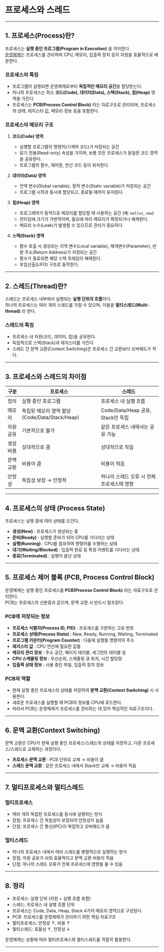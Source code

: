 # 프로세스와 스레드

---

## 1. 프로세스(Process)란?

프로세스는 **실행 중인 프로그램(Program in Execution)** 을 의미한다.  
[운영체제](./운영체제란%20무엇인가%3F.md)는 프로세스를 관리하여 CPU, 메모리, 입출력 장치 등의 자원을 효율적으로 배분한다.  

### 프로세스의 특징
- 프로그램이 실행되면 운영체제로부터 **독립적인 메모리 공간**을 할당받는다.
- 하나의 프로세스는 최소 **코드(Code), 데이터(Data), 스택(Stack), 힙(Heap)** 영역을 가진다.
- 프로세스는 **PCB(Process Control Block)** 라는 자료구조로 관리되며, 프로세스의 상태, 레지스터 값, 메모리 정보 등을 포함한다.

### 프로세스의 메모리 구조
1. **코드(Code) 영역**  
   - 실행할 프로그램의 명령어(기계어 코드)가 저장되는 공간  
   - 읽기 전용(Read-only) 속성을 가지며, 보통 모든 프로세스가 동일한 코드 영역을 공유한다.  
   - 프로그램의 함수, 제어문, 연산 코드 등이 위치한다.  

2. **데이터(Data) 영역**  
   - 전역 변수(Global variable), 정적 변수(Static variable)가 저장되는 공간  
   - 프로그램 시작과 동시에 할당되고, 종료될 때까지 유지된다.  

3. **힙(Heap) 영역**  
   - 프로그래머가 동적으로 메모리를 할당할 때 사용하는 공간 (예: `malloc`, `new`)  
   - 런타임에 크기가 가변적이며, 필요에 따라 메모리가 확장되거나 해제된다.  
   - 메모리 누수(Leak)가 발생할 수 있으므로 관리가 중요하다.  

4. **스택(Stack) 영역**  
   - 함수 호출 시 생성되는 지역 변수(Local variable), 매개변수(Parameter), 반환 주소(Return Address)가 저장되는 공간  
   - 함수가 종료되면 해당 스택 프레임이 해제된다.  
   - 후입선출(LIFO) 구조로 동작한다.  

---

## 2. 스레드(Thread)란?

스레드는 프로세스 내부에서 실행되는 **실행 단위의 흐름**이다.  
하나의 프로세스는 여러 개의 스레드를 가질 수 있으며, 이들을 **멀티스레드(Multi-thread)** 라 한다.  

### 스레드의 특징
- 프로세스 내 자원(코드, 데이터, 힙)을 공유한다.
- 독립적으로 스택(Stack)과 레지스터를 가진다.
- 스레드 간 문맥 교환(Context Switching)은 프로세스 간 교환보다 오버헤드가 작다.

---

## 3. 프로세스와 스레드의 차이점

| 구분 | 프로세스 | 스레드 |
|------|----------|---------|
| 정의 | 실행 중인 프로그램 | 프로세스 내 실행 흐름 |
| 메모리 | 독립된 메모리 영역 할당 (Code/Data/Stack/Heap) | Code/Data/Heap 공유, Stack만 독립 |
| 자원 공유 | 기본적으로 불가 | 같은 프로세스 내에서는 공유 가능 |
| 생성 비용 | 상대적으로 큼 | 상대적으로 작음 |
| 문맥 교환 | 비용이 큼 | 비용이 적음 |
| 안정성 | 독립성 보장 → 안정적 | 하나의 스레드 오류 시 전체 프로세스에 영향 |

---

## 4. 프로세스의 상태 (Process State)

프로세스는 실행 중에 여러 상태를 오간다.

- **생성(New)** : 프로세스가 생성되는 중  
- **준비(Ready)** : 실행할 준비가 되어 CPU를 기다리는 상태  
- **실행(Running)** : CPU를 점유하여 명령어를 수행하는 상태  
- **대기(Waiting/Blocked)** : 입출력 완료 등 특정 이벤트를 기다리는 상태  
- **종료(Terminated)** : 실행이 끝난 상태  

---

## 5. 프로세스 제어 블록 (PCB, Process Control Block)

운영체제는 실행 중인 프로세스를 **PCB(Process Control Block)** 라는 자료구조로 관리한다.  
PCB는 프로세스의 신분증과 같으며, 문맥 교환 시 반드시 참조된다.  

### PCB에 저장되는 정보
- **프로세스 식별자(Process ID, PID)** : 프로세스를 구분하는 고유 번호  
- **프로세스 상태(Process State)** : New, Ready, Running, Waiting, Terminated  
- **프로그램 카운터(Program Counter)** : 다음에 실행될 명령어의 주소  
- **레지스터 값** : CPU 연산에 필요한 값들  
- **메모리 관리 정보** : 주소 공간, 페이지 테이블, 세그먼트 테이블 등  
- **CPU 스케줄링 정보** : 우선순위, 스케줄링 큐 위치, 시간 할당량  
- **입출력 상태 정보** : 사용 중인 파일, 입출력 장치 정보  

### PCB의 역할
- 현재 실행 중인 프로세스의 상태를 저장하여 **문맥 교환(Context Switching)** 시 사용한다.  
- 새로운 프로세스를 실행할 때 PCB의 정보를 CPU에 로드한다.  
- 따라서 PCB는 운영체제가 프로세스를 관리하는 데 있어 핵심적인 자료구조이다.  

---

## 6. 문맥 교환(Context Switching)

문맥 교환은 CPU가 현재 실행 중인 프로세스/스레드의 상태를 저장하고, 다른 프로세스/스레드로 교체하는 과정이다.  

- **프로세스 문맥 교환** : PCB 단위로 교체 → 비용이 큼  
- **스레드 문맥 교환** : 같은 프로세스 내에서 Stack만 교체 → 비용이 적음  

---

## 7. 멀티프로세스와 멀티스레드

### 멀티프로세스
- 여러 개의 독립된 프로세스를 동시에 실행하는 방식  
- 장점: 프로세스 간 독립성이 보장되어 안정성이 높음  
- 단점: 프로세스 간 통신(IPC)이 복잡하고 오버헤드가 큼  

### 멀티스레드
- 하나의 프로세스 내에서 여러 스레드를 병렬적으로 실행하는 방식  
- 장점: 자원 공유가 쉬워 효율적이고 문맥 교환 비용이 적음  
- 단점: 하나의 스레드 오류가 전체 프로세스에 영향을 줄 수 있음  

---

## 8. 정리

- 프로세스: 실행 단위 (자원 + 실행 흐름 포함)  
- 스레드: 프로세스 내 실행 흐름 단위  
- 프로세스는 Code, Data, Heap, Stack 4가지 메모리 영역으로 구성된다.  
- PCB: 프로세스를 운영체제가 관리하기 위한 핵심 자료구조  
- 멀티프로세스: 안정성 ↑, 비용 ↑  
- 멀티스레드: 효율성 ↑, 안정성 ↓  

운영체제는 상황에 따라 멀티프로세스와 멀티스레드를 적절히 활용한다.

---

